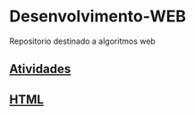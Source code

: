 # Desenvolvimento-WEB
Repositorio destinado a algoritmos web

###

## [__Atividades__](https://github.com/Igor0155/Desenvolvimento-WEB/tree/main/Atividades)

## [__HTML__](https://github.com/Igor0155/Desenvolvimento-WEB/tree/main/HTML)


